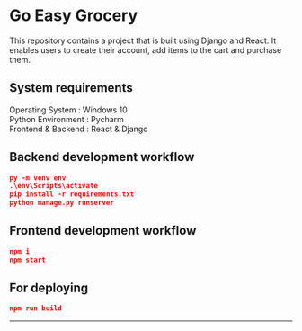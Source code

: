 # Go Easy Grocery

This repository contains a project that is built using Django and React. It enables users to create their account, add items to the cart and purchase them.

## System requirements

Operating System : Windows 10 <br/>
Python Environment : Pycharm <br/>
Frontend & Backend : React & Django

## Backend development workflow

```json
py -m venv env
.\env\Scripts\activate
pip install -r requirements.txt
python manage.py runserver
```

## Frontend development workflow

```json
npm i
npm start
```

## For deploying

```json
npm run build
```

---
